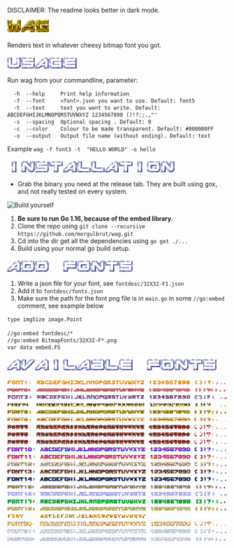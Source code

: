 DISCLAIMER: The readme looks better in dark mode.

![WAG](example/wag.png)

Renders text in whatever cheesy bitmap font you got.

![Usage](example/usage.png)

Run wag from your commandline, parameter:

```
  -h  --help     Print help information
  -f  --font     <font>.json you want to use. Default: font5
  -t  --text     text you want to write. Default: ABCDEFGHIJKLMNOPQRSTUVWXYZ 1234567890 ()!?:;.,"'
  -s  --spacing  Optional spacing . Default: 0
  -c  --color    Colour to be made transparent. Default: #000000FF
  -o  --output   Output file name (without ending). Default: text
```
Example `wag -f font3 -t  "HELLO WORLD" -o hello`


![Installation](example/installation.png)

* Grab the binary you need at the release tab. They are built using gox, and not really tested on every system.

![Build yourself](example/developement.png)

1. **Be sure to run Go 1.16, because of the embed library.**
2. Clone the repo using `git clone --recursive https://github.com/morgulbrut/wag.git`
3. Cd into the dir get all the dependencies using `go get ./...`
4. Build using your normal go build setup.

![Add fonts](example/fonts.png)

1. Write a json file for your font, see `fontdesc/32X32-F1.json`
2. Add it to `fontdesc/fonts.json`
3. Make sure the path for the font png file is in `main.go` in some `//go:embed` comment, see example below

```
type imgSize image.Point

//go:embed fontdesc/*
//go:embed BitmapFonts/32X32-F*.png
var data embed.FS
```

![Available fonts](example/fontsa.png)

![font1](example/font1.png)
![font2](example/font2.png)
![font3](example/font3.png)
![font4](example/font4.png)
![font5](example/font5.png)
![font6](example/font6.png)
![font7](example/font7.png)
![font8](example/font8.png)
![font9](example/font9.png)
![font10](example/font10.png)
![font11](example/font11.png)
![font12](example/font12.png)
![font13](example/font13.png)
![font14](example/font14.png)
![font15](example/font15.png)
![font16](example/font16.png)
![font17](example/font17.png)
![font18](example/font18.png)
![font19](example/font19.png)
![font20](example/font20.png)
![font21](example/font21.png)
![font22](example/font22.png)